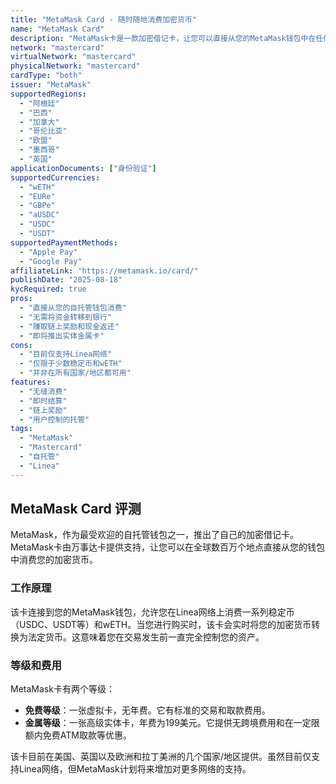 ```yaml
---
title: "MetaMask Card - 随时随地消费加密货币"
name: "MetaMask Card"
description: "MetaMask卡是一款加密借记卡，让您可以直接从您的MetaMask钱包中在任何接受万事达卡的地方消费您的加密货币。"
network: "mastercard"
virtualNetwork: "mastercard"
physicalNetwork: "mastercard"
cardType: "both"
issuer: "MetaMask"
supportedRegions:
  - "阿根廷"
  - "巴西"
  - "加拿大"
  - "哥伦比亚"
  - "欧盟"
  - "墨西哥"
  - "英国"
applicationDocuments: ["身份验证"]
supportedCurrencies:
  - "wETH"
  - "EURe"
  - "GBPe"
  - "aUSDC"
  - "USDC"
  - "USDT"
supportedPaymentMethods:
  - "Apple Pay"
  - "Google Pay"
affiliateLink: "https://metamask.io/card/"
publishDate: "2025-08-18"
kycRequired: true
pros:
  - "直接从您的自托管钱包消费"
  - "无需将资金转移到银行"
  - "赚取链上奖励和现金返还"
  - "即将推出实体金属卡"
cons:
  - "目前仅支持Linea网络"
  - "仅限于少数稳定币和wETH"
  - "并非在所有国家/地区都可用"
features:
  - "无缝消费"
  - "即时结算"
  - "链上奖励"
  - "用户控制的托管"
tags:
  - "MetaMask"
  - "Mastercard"
  - "自托管"
  - "Linea"
---
```



## MetaMask Card 评测

MetaMask，作为最受欢迎的自托管钱包之一，推出了自己的加密借记卡。MetaMask卡由万事达卡提供支持，让您可以在全球数百万个地点直接从您的钱包中消费您的加密货币。

### 工作原理

该卡连接到您的MetaMask钱包，允许您在Linea网络上消费一系列稳定币（USDC、USDT等）和wETH。当您进行购买时，该卡会实时将您的加密货币转换为法定货币。这意味着您在交易发生前一直完全控制您的资产。

### 等级和费用

MetaMask卡有两个等级：

*   **免费等级**：一张虚拟卡，无年费。它有标准的交易和取款费用。
*   **金属等级**：一张高级实体卡，年费为199美元。它提供无跨境费用和在一定限额内免费ATM取款等优惠。

该卡目前在美国、英国以及欧洲和拉丁美洲的几个国家/地区提供。虽然目前仅支持Linea网络，但MetaMask计划将来增加对更多网络的支持。
